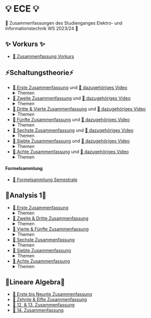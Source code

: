 # 💡 ECE 💡

🥳 Zusammenfassungen des Studienganges Elektro- und Informationstechnik WS 2023/24 🥳

## ✨ Vorkurs ✨

-   [📝 Zusammenfassung Vorkurs](/Vorkurs/Vorkurs_Zusammenfassung.pdf)

## ⚡Schaltungstheorie⚡

-   [📝 Erste Zusammenfassung](/Schaltungstheorie/Zusammenfassungen/ST_ZF_1.png) und [📸 dazugehöriges Video](https://www.youtube.com/watch?v=NnK4rBzMl0s)  
    <details>
      <summary>Themen</summary>
        - KCL & KVL </br>
        - Beschreibungsformen </br>
        - Polung & Leistung </br>
        - Quellenfreiheit </br>
        - Dualwandlung </br>
        - Nullator/Norator </br>
        - Widerstände </br>
        - Dioden </br>
        - Parallel & Serienschaltung </br>
    </details>
-   [📝 Zweite Zusammenfassung](/Schaltungstheorie/Zusammenfassungen/ST_ZF_2.png) und [📸 dazugehöriges Video](https://www.youtube.com/watch?v=S2WF1JfdYZg)  
    <details>
      <summary>Themen</summary>
        - Lineare Quellen </br>
        - Kurzschluss & Leerlauf </br>
        - Unabhängige (Konstante) Quellen </br>
        - Ideale Dioden, Konkave- & Konvexe Widerstände </br>
        - Eintorschaltungen (Quelle & Last) </br>
        - Arbeitspunkt finden </br>
        - Linearisierung </br>
        - Kleinsignalanalyse </br>
    </details>
-   [📝 Dritte & Vierte Zusammenfassung](/Schaltungstheorie/Zusammenfassungen/ST_ZF_3_4.pdf) und [📸 dazugehöriges Video](https://youtu.be/OijX-3kgo4M)  
    <details>
      <summary>Themen</summary>
        - Zweitore </br>
        - Beschreibungsformen Zweitore </br>
        - Str. lin. Zweitore </br>
        - Beschreibungsformen str. lin. Zweitore (Kern & Bild) </br>
        - Zweitormatrizen & Umwandlungstabelle </br>
        - Nicht Quellenfreie lin. Zweitore (∉ (0,0)) </br>
        - Explizite Beschreibung </br>
        - Linearisierung von Zweitoren </br>
    </details>
-   [📝 Fünfte Zusammenfassung](/Schaltungstheorie/Zusammenfassungen/ST_ZF_5.pdf) und [📸 dazugehöriges Video](https://youtu.be/QsurjCyJBD0)  
    <details>
      <summary>Themen</summary>
        - Leistungsbilanz Zweitore </br>
        - Passiv & Aktiv </br>
        - Dualität bei Zweitoren </br>
        - Symmetrie </br>
        - Reziprozität </br>
    </details>
-   [📝 Sechste Zusammenfassung](/Schaltungstheorie/Zusammenfassungen/ST_ZF_6.pdf) und [📸 dazugehöriges Video](https://youtu.be/RFoMuLUwWtQ)  
    <details>
      <summary>Themen</summary>
        - Gesteuerte Quellen </br>
        - Nullor </br>
        - Übertrager (Spule) </br>
        - Gyrator (Dualwandler) </br>
        - NIK (Widerstands-Umkehrung) </br>
        - Parallel-/Serie-/Hybrid- & Kettenschaltung von Zweitoren </br>
        - Anfang OPVs </br>
    </details>
-   [📝 Siebte Zusammenfassung](/Schaltungstheorie/Zusammenfassungen/ST_ZF_7.pdf) und [📸 dazugehöriges Video](https://youtu.be/caF68ii2SLU)  
    <details>
      <summary>Themen</summary>
        - OPV </br>
        - Idealisierte Darstellung </br>
        - Invertierender Verstärker </br>
        - VCVS Model </br>
        - Nicht inv. Verstärker </br>
        - Spannungsfolger </br>
        - NIK mit OPVs </br>
        - Ideale Diode mit OPVs </br>
    </details>
-   [📝 Achte Zusammenfassung](/Schaltungstheorie/Zusammenfassungen/ST_ZF_8.pdf) und [📸 dazugehöriges Video](https://youtu.be/51j7sS_fbtg)  
    <details>
      <summary>Themen</summary>
        - Konkave- & Konvexe Widerstände mit OPVs </br>
        - Virtuelle Masse </br>
        - Summierer </br>
        - VCVS </br>
        - CCVS </br>
        - VCCS </br>
    </details>
#### Formelsammlung
-    [📜 Formelsammlung Semestrale](/Schaltungstheorie/Formelsammlung/ST%20Formelsammulng%20v2.pdf)

## 🧮Analysis 1🧮

-   [📝 Erste Zusammenfassung](/Analysis_1/AN1_ZF_1.png)
    <details>
      <summary>Themen</summary>
        - Mengen </br>
        - Induktion </br>
        - Summen & Produktregeln </br>
        - Zahlenmengen </br>
        - Ungleichungen </br>
        - Intervalle (Inf. Sup. Min. Max.) </br>
        - Trigonometrische Funktionen </br>
        - Komplexe Zahlen </br>
        - Darstellungsarten komplexer Zahlen </br>
    </details>
-   [📝 Zweite & Dritte Zusammenfassung](/Analysis_1/AN1_ZF_2-3.pdf)
    <details>
      <summary>Themen</summary>
        - Folgen & Reihen </br>
        - Beschränktheit </br>
        - Grenzwertbestimmung </br>
        - Rechentricks mit Folgen </br>
    </details>
-   [📝 Vierte & Fünfte Zusammenfassung](/Analysis_1/AN1_ZF_4-5.pdf)
    <details>
      <summary>Themen</summary>
        - Sandwhich Theorem </br>
        - Monotonie von Folgen </br>
        - Cauhy-Konvergenzkriterium </br>
        - Teilfolgen </br>
        - Reihen & Konvergenzkriterien </br>
    </details>
-   [📝 Sechste Zusammenfassung](/Analysis_1/AN1_ZF_6.pdf)
    <details>
      <summary>Themen</summary>
        - Cauchy Kriterium für Reihen </br>
        - Absolute Konvergenz </br>
        - Leibniz Kriterium </br>
        - Majorantenkriterium </br>
        - Quotientenkriterium </br>
        - Wurzelkriterium </br>
        - Funktionsgrenzwerte </br>
        - Rechenregeln Funktionsgrenzwerte </br>
    </details>
-   [📝 Siebte Zusammenfassung](/Analysis_1/AN1_ZF_7.pdf)
    <details>
      <summary>Themen</summary>
        - Sandwhich Kriterium </br>
        - Stetigkeit von Funktionen </br>
        - Stetige Funktionen in ganz R </br>
        - Stetigkeit fortsetzen </br>
        - Nullstellen annähern </br>
        - Selbstabbildung </br>
        - Folgen in C </br>
        - Reihen in C </br>
    </details>
-   [📝 Achte Zusammenfassung](/Analysis_1/AN1_ZF_8.pdf)
    <details>
      <summary>Themen</summary>
        - Majorentenkriterium in C </br>
        - Geometrische Reihe in C </br>
        - Quotientenkriterium in C </br>
        - Komplexe Exponentialfunktion </br>
        - Potenzreihen </br>
        - Konvergenzradius in C & in R </br>
        - Limsup & Limin </br>
        - Konvergenzradius berechnen </br>
    </details>
    
## 📐Lineare Algebra📐
-   [📝 Erste bis Neunte Zusammenfassung](/Lineare_Algebra/LinAlg_ZF_1-9.pdf)
-   [📝 Zehnte & Elfte Zusammenfassung](/Lineare_Algebra/LinAlg_ZF_10-11.pdf)
-   [📝 12. & 13. Zusammenfassung](/Lineare_Algebra/LinAlg_ZF_12-13.pdf)
-   [📝 14. Zusammenfassung](/Lineare_Algebra/LinAlg_ZF_14.pdf)
